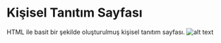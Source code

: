 # Kişisel Tanıtım Sayfası
HTML ile basit bir şekilde oluşturulmuş kişisel tanıtım sayfası.
![alt text](img/kts.png)
